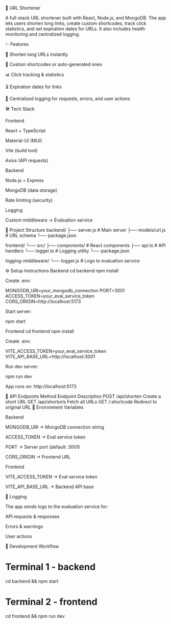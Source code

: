 🚀 URL Shortener

A full-stack URL shortener built with React, Node.js, and MongoDB.
The app lets users shorten long links, create custom shortcodes, track click statistics, and set expiration dates for URLs. It also includes health monitoring and centralized logging.


✨ Features

🔗 Shorten long URLs instantly

🎯 Custom shortcodes or auto-generated ones

📊 Click tracking & statistics

⏳ Expiration dates for links

📝 Centralized logging for requests, errors, and user actions

🛠 Tech Stack

Frontend

React + TypeScript

Material-UI (MUI)

Vite (build tool)

Axios (API requests)

Backend

Node.js + Express

MongoDB (data storage)

Rate limiting (security)

Logging

Custom middleware → Evaluation service

📂 Project Structure
backend/
  ├── server.js          # Main server
  ├── models/url.js      # URL schema
  └── package.json

frontend/
  └── src/
      ├── components/    # React components
      ├── api.ts         # API handlers
      └── logger.ts      # Logging utility
  └── package.json

logging-middleware/
  └── logger.js          # Logs to evaluation service

⚙️ Setup Instructions
Backend
cd backend
npm install


Create .env:

MONGODB_URI=your_mongodb_connection
PORT=3001
ACCESS_TOKEN=your_eval_service_token
CORS_ORIGIN=http://localhost:5173


Start server:

npm start

Frontend
cd frontend
npm install


Create .env:

VITE_ACCESS_TOKEN=your_eval_service_token
VITE_API_BASE_URL=http://localhost:3001


Run dev server:

npm run dev


App runs on: http://localhost:5173

📡 API Endpoints
Method	Endpoint	Description
POST	/api/shorten	Create a short URL
GET	/api/shorturls	Fetch all URLs
GET	/:shortcode	Redirect to original URL
🔑 Environment Variables

Backend

MONGODB_URI → MongoDB connection string

ACCESS_TOKEN → Eval service token

PORT → Server port (default: 3001)

CORS_ORIGIN → Frontend URL

Frontend

VITE_ACCESS_TOKEN → Eval service token

VITE_API_BASE_URL → Backend API base

📝 Logging

The app sends logs to the evaluation service for:

API requests & responses

Errors & warnings

User actions

🚀 Development Workflow
# Terminal 1 - backend
cd backend && npm start

# Terminal 2 - frontend
cd frontend && npm run dev
